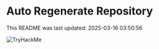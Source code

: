 # Auto Regenerate Repository

This README was last updated: 2025-03-16 03:50:56

 ![TryHackMe](https://tryhackme.com/badge/533634)